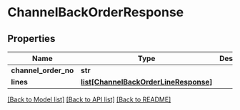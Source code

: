 # ChannelBackOrderResponse

## Properties
Name | Type | Description | Notes
------------ | ------------- | ------------- | -------------
**channel_order_no** | **str** |  | 
**lines** | [**list[ChannelBackOrderLineResponse]**](ChannelBackOrderLineResponse.md) |  | 

[[Back to Model list]](../README.md#documentation-for-models) [[Back to API list]](../README.md#documentation-for-api-endpoints) [[Back to README]](../README.md)


